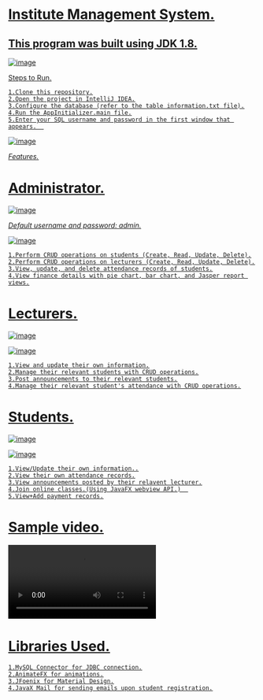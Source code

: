 # <u>Institute Management System.<u>

## This program was built using JDK 1.8.

![image](https://user-images.githubusercontent.com/115478137/217310498-b8f94599-21a2-4a7c-958f-14749b340408.png)

<u>Steps to Run.<u>

    1.Clone this repository.
    2.Open the project in IntelliJ IDEA.
    3.Configure the database (refer to the table information.txt file).
    4.Run the AppInitializer.main file.
    5.Enter your SQL username and password in the first window that appears.  
    
    
![image](https://user-images.githubusercontent.com/115478137/217314622-d9dea7f2-828b-40fa-bd45-9d8f0bf41d42.png)

*Features.*  


# Administrator.

![image](https://user-images.githubusercontent.com/115478137/217314757-78007170-c402-43fc-9c12-59a175bcde74.png)


*Default username and password: admin.*  

![image](https://user-images.githubusercontent.com/115478137/217314970-32846320-50d1-4265-9855-59c83e1825bc.png)


    1.Perform CRUD operations on students (Create, Read, Update, Delete).
    2.Perform CRUD operations on lecturers (Create, Read, Update, Delete).
    3.View, update, and delete attendance records of students.
    4.View finance details with pie chart, bar chart, and Jasper report views.

# Lecturers.

![image](https://user-images.githubusercontent.com/115478137/217315090-cb945f0a-74c2-43d0-be3c-25b8e7ad1fda.png)  

![image](https://user-images.githubusercontent.com/115478137/217316471-684d0d78-401b-4e62-81c0-2561e74f6f40.png)



    1.View and update their own information.
    2.Manage their relevant students with CRUD operations.
    3.Post announcements to their relevant students.
    4.Manage their relevant student's attendance with CRUD operations.


# Students.  

![image](https://user-images.githubusercontent.com/115478137/217316607-2ff5bd5b-ab77-4909-ab94-8884db7ebe1b.png)  


![image](https://user-images.githubusercontent.com/115478137/217316713-b5721a42-2ec3-44cc-be39-bca31f7c90ea.png)


    1.View/Update their own information..
    2.View their own attendance records.
    3.View announcements posted by their relavent lecturer.
    4.Join online classes.(Using JavaFX webview API.)  
    5.View+Add payment records.
  
  # Sample video.  

  <video src="https://user-images.githubusercontent.com/115478137/217321347-f8426d21-e959-485e-adf7-7a6b88f2327f.mp4"></video>







# Libraries Used.

    1.MySQL Connector for JDBC connection.
    2.AnimateFX for animations.
    3.JFoenix for Material Design.
    4.JavaX Mail for sending emails upon student registration.

